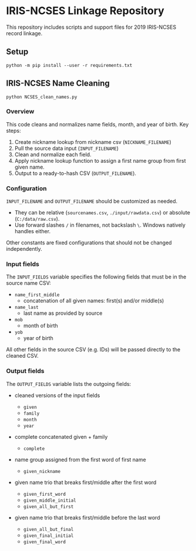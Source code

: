 # IRIS-NCSES Linkage Repository

This repository includes scripts and support files for 2019 IRIS-NCSES record linkage.

## Setup

```python -m pip install --user -r requirements.txt```

## IRIS-NCSES Name Cleaning

```python NCSES_clean_names.py```

### Overview

This code cleans and normalizes name fields, month, and year of birth. Key steps:

1. Create nickname lookup from nickname csv (`NICKNAME_FILENAME`)
2. Pull the source data input (`INPUT_FILENAME`)
3. Clean and normalize each field.
4. Apply nickname lookup function to assign a first name group from first given name.
5. Output to a ready-to-hash CSV (`OUTPUT_FILENAME`).

### Configuration

`INPUT_FILENAME` and `OUTPUT_FILENAME` should be customized as needed.

- They can be relative (`sourcenames.csv`, `./input/rawdata.csv`) or absolute (`C:/data/raw.csv`).
- Use forward slashes `/` in filenames, not backslash `\`. Windows natively handles either.

Other constants are fixed configurations that should not be changed independently.

### Input fields

The `INPUT_FIELDS` variable specifies the following fields that must be in the source name CSV:

- `name_first_middle`
   - concatenation of all given names: first(s) and/or middle(s)
- `name_last`
   - last name as provided by source
- `mob`
   - month of birth
- `yob`
   - year of birth

All other fields in the source CSV (e.g. IDs) will be passed directly to the cleaned CSV.

### Output fields

The `OUTPUT_FIELDS` variable lists the outgoing fields:

- cleaned versions of the input fields
    - `given`
    - `family`
    - `month`
    - `year`

- complete concatenated given + family
    - `complete`

- name group assigned from the first word of first name
    - `given_nickname`

- given name trio that breaks first/middle after the first word
    - `given_first_word`
    - `given_middle_initial`
    - `given_all_but_first`

- given name trio that breaks first/middle before the last word
    - `given_all_but_final`
    - `given_final_initial`
    - `given_final_word`
